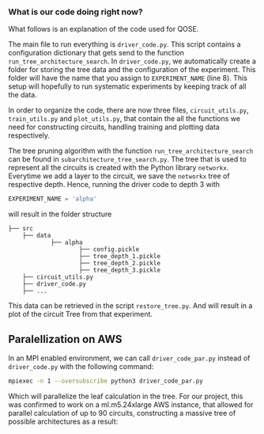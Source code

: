 ### What is our code doing right now?

What follows is an explanation of the code used for QOSE.

The main file to run everything is `driver_code.py`. This script contains a configuration dictionary that gets send to 
the function `run_tree_architecture_search`. In `driver_code.py`, we automatically create a folder for storing 
the tree data and the configuration of the experiment. This folder will have the name that you assign to
`EXPERIMENT_NAME` (line 8). This setup will hopefully to run systematic experiments by keeping track of all the data.

In order to organize the code, there are now three files, `circuit_utils.py`, `train_utils.py` and `plot_utils.py`, that
contain the all the functions we need for constructing circuits, handling training and plotting data respectively. 

The tree pruning algorithm with the function `run_tree_architecture_search` can be found in 
`subarchitecture_tree_search.py`. The tree that is used to represent all the circuits is created with the Python library
 `networkx`. Everytime we add a layer to the circuit, we save the `networkx` tree of respective depth. Hence, 
 running the driver code to depth 3 with 
 ```python
EXPERIMENT_NAME = 'alpha'
```
will result in the folder structure

    ├── src
        ├── data
                ├── alpha
                        ├── config.pickle
                        ├── tree_depth_1.pickle
                        ├── tree_depth_2.pickle
                        ├── tree_depth_3.pickle
        ├── circuit_utils.py
        ├── driver_code.py
        ├── ...
This data can be retrieved in the script `restore_tree.py`. And will result in a plot of the circuit Tree from that
experiment.
  
## Paralellization on AWS

In an MPI enabled environment, we can call `driver_code_par.py` instead of `driver_code.py` with the following 
command:
```bash
mpiexec -n 1 --oversubscribe python3 driver_code_par.py
```
Which will parallelize the leaf calculation in the tree. For our project, this was confirmed to work on a
ml.m5.24xlarge AWS instance, that allowed for parallel calculation of up to 90 circuits, constructing a massive tree of 
possible architectures as a result: